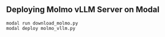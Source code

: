 ## Deploying Molmo vLLM Server on Modal


```
modal run download_molmo.py
modal deploy molmo_vllm.py
```

